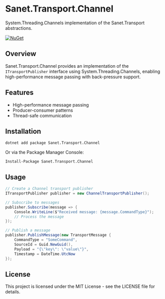 # Sanet.Transport.Channel

System.Threading.Channels implementation of the Sanet.Transport abstractions.

[![NuGet](https://img.shields.io/nuget/v/Sanet.Transport.Channel?logo=nuget)](https://www.nuget.org/packages/Sanet.Transport.Channel/)

## Overview

Sanet.Transport.Channel provides an implementation of the `ITransportPublisher` interface using System.Threading.Channels, enabling high-performance message passing with back-pressure support.

## Features

- High-performance message passing
- Producer-consumer patterns
- Thread-safe communication

## Installation

```
dotnet add package Sanet.Transport.Channel
```

Or via the Package Manager Console:
```
Install-Package Sanet.Transport.Channel
```

## Usage

```csharp
// Create a Channel transport publisher
ITransportPublisher publisher = new ChannelTransportPublisher();

// Subscribe to messages
publisher.Subscribe(message => {
    Console.WriteLine($"Received message: {message.CommandType}");
    // Process the message
});

// Publish a message
publisher.PublishMessage(new TransportMessage {
    CommandType = "SomeCommand",
    SourceId = Guid.NewGuid(),
    Payload = "{\"key\": \"value\"}",
    Timestamp = DateTime.UtcNow
});
```

## License

This project is licensed under the MIT License - see the LICENSE file for details.
